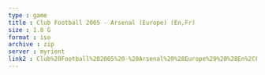 ```yaml
---
type : game
title : Club Football 2005 - Arsenal (Europe) (En,Fr)
size : 1.8 G
format : iso
archive : zip
server : myrient
link2 : Club%20Football%202005%20-%20Arsenal%20%28Europe%29%20%28En%2CFr%29
---
```

